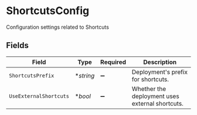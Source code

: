 # ShortcutsConfig

Configuration settings related to Shortcuts


## Fields

| Field                                           | Type                                            | Required                                        | Description                                     |
| ----------------------------------------------- | ----------------------------------------------- | ----------------------------------------------- | ----------------------------------------------- |
| `ShortcutsPrefix`                               | **string*                                       | :heavy_minus_sign:                              | Deployment's prefix for shortcuts.              |
| `UseExternalShortcuts`                          | **bool*                                         | :heavy_minus_sign:                              | Whether the deployment uses external shortcuts. |